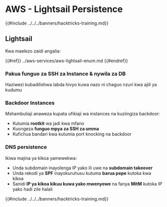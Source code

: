 # AWS - Lightsail Persistence

{{#include ../../../banners/hacktricks-training.md}}

## Lightsail

Kwa maelezo zaidi angalia:

{{#ref}}
../aws-services/aws-lightsail-enum.md
{{#endref}}

### Pakua funguo za SSH za Instance & nywila za DB

Haziwezi kubadilishwa labda hivyo kuwa nazo ni chaguo nzuri kwa ajili ya kudumu

### Backdoor Instances

Mshambuliaji anaweza kupata ufikiaji wa instances na kuziingiza backdoor:

- Kutumia **rootkit** wa jadi kwa mfano
- Kuongeza **funguo mpya za SSH za umma**
- Kufichua bandari kwa kutumia port knocking na backdoor

### DNS persistence

Ikiwa majina ya kikoa yamewekwa:

- Unda subdomain inayolenga IP yako ili uwe na **subdomain takeover**
- Unda rekodi ya **SPF** inayokuruhusu kutuma **barua pepe** kutoka kwa kikoa
- Sanidi **IP ya kikoa kikuu kuwa yako mwenyewe** na fanya **MitM** kutoka IP yako hadi zile halali

{{#include ../../../banners/hacktricks-training.md}}
